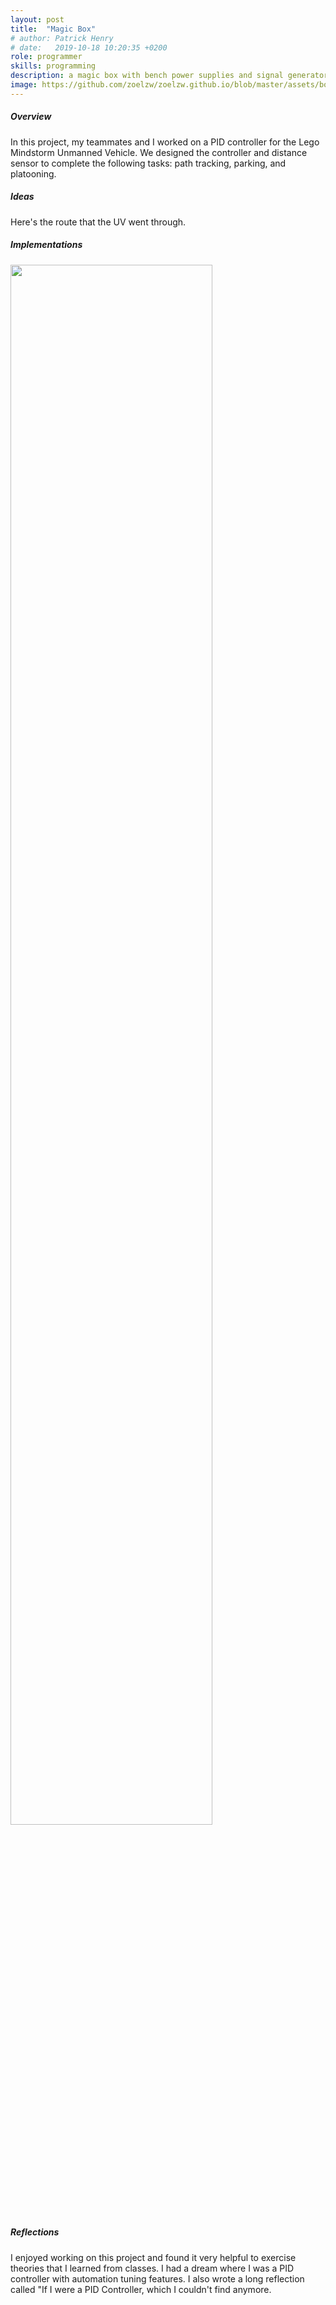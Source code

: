 ```yaml
---
layout: post
title:  "Magic Box"
# author: Patrick Henry
# date:   2019-10-18 10:20:35 +0200
role: programmer
skills: programming 
description: a magic box with bench power supplies and signal generators
image: https://github.com/zoelzw/zoelzw.github.io/blob/master/assets/box.jpeg?raw=true
---
```

<div class="row">
  <div class="col-md-3">
    <h5 class="Heading"> Overview </h5>
  </div>
  
  <div class="col-md-9">
    <p>
      In this project, my teammates and I worked on a PID controller for the Lego Mindstorm Unmanned Vehicle. We designed the controller and distance sensor to complete the following tasks: path tracking, parking, and platooning. 
    </p>
  </div>
</div>

<!-- <hr bordercolor = "lightgrey"> -->

<div class="row">
  <div class="col-md-3">
    <h5 class="Heading"> Ideas </h5>
  </div>
  
  <div class="col-md-9">
    <p> 
      Here's the route that the UV went through. 
    </p>
    

  </div>



</div>
<div class="row">
  <div class="col-md-3">
    <h5 class="Heading"> Implementations </h5>
  </div>
  
  <div class="col-md-9">
    <img src="https://github.com/zoelzw/zoelzw.github.io/blob/master/assets/route.png?raw=true" style='height: 80%; width: 80%; object-fit: contain'/>
  </div>
</div>

<!-- <hr bordercolor = "lightgrey"> -->

<div class="row">
  <div class="col-md-3">
    <h5 class="Heading"> Reflections </h5>
  </div>
  
  <div class="col-md-9">
    <p> 
      I enjoyed working on this project and found it very helpful to exercise theories that I learned from classes. I had a dream where I was a PID controller with automation tuning features. I also wrote a long reflection called "If I were a PID Controller, which I couldn't find anymore. 
    </p>
  </div>
</div>

